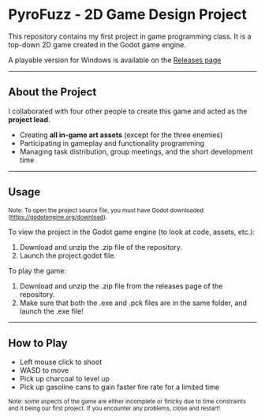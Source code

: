 # PyroFuzz - 2D Game Design Project

This repository contains my first project in game programming class. It is a top-down 2D game created in the Godot game engine.

A playable version for Windows is available on the [Releases page](https://github.com/cameronbaum0124/game_programming_2D_design/releases)

---

## About the Project

I collaborated with four other people to create this game and acted as the **project lead**.
- Creating **all in-game art assets** (except for the three enemies)
- Participating in gameplay and functionality programming
- Managing task distribution, group meetings, and the short development time

---


## Usage

<sub>Note: To open the project source file, you must have Godot downloaded (https://godotengine.org/download).</sub>

To view the project in the Godot game engine (to look at code, assets, etc.):

1. Download and unzip the .zip file of the repository.
2. Launch the project.godot file.

To play the game:

1. Download and unzip the .zip file from the releases page of the repository.
2. Make sure that both the .exe and .pck files are in the same folder, and launch the .exe file!

---


## How to Play

- Left mouse click to shoot
- WASD to move
- Pick up charcoal to level up
- Pick up gasoline cans to gain faster fire rate for a limited time

<sub>Note: some aspects of the game are either incomplete or finicky due to time constraints and it being our first project. If you encounter any problems, close and restart!</sub>
